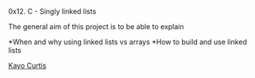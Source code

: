 0x12. C - Singly linked lists

The general aim of this project is to be able to explain

*When and why using linked lists vs arrays
*How to build and use linked lists

[Kayo Curtis](www.kayocurtiswilsoon.com)

